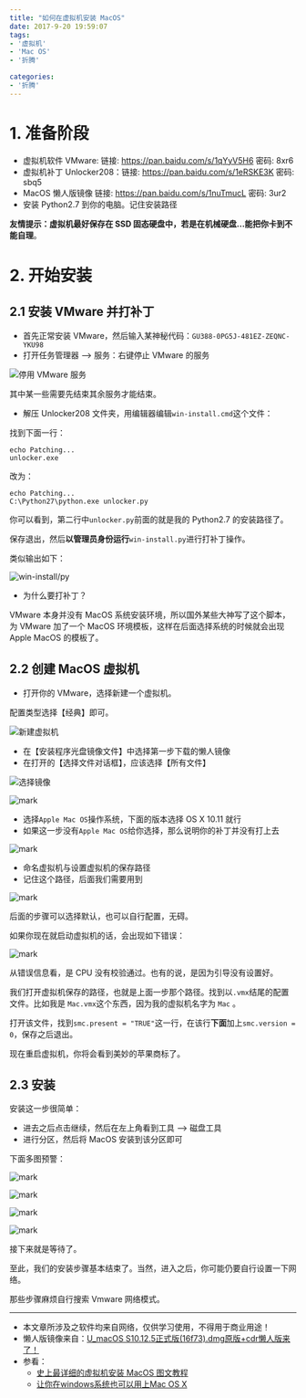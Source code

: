 ```yaml
---
title: "如何在虚拟机安装 MacOS"
date: 2017-9-20 19:59:07
tags:
- '虚拟机'
- 'Mac OS'
- '折腾'

categories:
- '折腾'
---
```

# 1. 准备阶段

- 虚拟机软件 VMware: 链接: https://pan.baidu.com/s/1qYyV5H6 密码: 8xr6
- 虚拟机补丁 Unlocker208：链接: https://pan.baidu.com/s/1eRSKE3K 密码: sbq5
- MacOS 懒人版镜像 链接: https://pan.baidu.com/s/1nuTmucL 密码: 3ur2
- 安装 Python2.7 到你的电脑。记住安装路径

**友情提示：虚拟机最好保存在 SSD 固态硬盘中，若是在机械硬盘...能把你卡到不能自理**。



# 2. 开始安装

## 2.1 安装 VMware 并打补丁

- 首先正常安装 VMware，然后输入某神秘代码：`GU388-0PG5J-481EZ-ZEQNC-YKU98`
- 打开任务管理器 --> 服务：右键停止 VMware 的服务

![停用 VMware 服务](https://img.rosuh.me/blog-img/191822520.png)

其中某一些需要先结束其余服务才能结束。



- 解压 Unlocker208 文件夹，用编辑器编辑`win-install.cmd`这个文件：

找到下面一行：

```shell
echo Patching...
unlocker.exe
```

改为：

```shell
echo Patching...
C:\Python27\python.exe unlocker.py
```

你可以看到，第二行中`unlocker.py`前面的就是我的 Python2.7 的安装路径了。

保存退出，然后**以管理员身份运行**`win-install.py`进行打补丁操作。

类似输出如下：

![win-install/py](https://img.rosuh.me/blog-img/192332540.png)



- 为什么要打补丁？

VMware 本身并没有 MacOS 系统安装环境，所以国外某些大神写了这个脚本，为 VMware 加了一个 MacOS 环境模板，这样在后面选择系统的时候就会出现 Apple MacOS 的模板了。



## 2.2 创建 MacOS 虚拟机

- 打开你的 VMware，选择新建一个虚拟机。

配置类型选择【经典】即可。

![新建虚拟机](https://img.rosuh.me/blog-img/192648213.png)



- 在【安装程序光盘镜像文件】中选择第一步下载的懒人镜像
- 在打开的【选择文件对话框】，应该选择【所有文件】

![选择镜像](https://img.rosuh.me/blog-img/192759933.png)

![mark](https://img.rosuh.me/blog-img/193013555.png)



- 选择`Apple Mac OS`操作系统，下面的版本选择 OS X 10.11 就行
- 如果这一步没有`Apple Mac OS`给你选择，那么说明你的补丁并没有打上去

![mark](https://img.rosuh.me/blog-img/193101253.png)

- 命名虚拟机与设置虚拟机的保存路径
- 记住这个路径，后面我们需要用到

![mark](https://img.rosuh.me/blog-img/193232522.png)



后面的步骤可以选择默认，也可以自行配置，无碍。



如果你现在就启动虚拟机的话，会出现如下错误：

![mark](https://img.rosuh.me/blog-img/193415078.png)

从错误信息看，是 CPU 没有校验通过。也有的说，是因为引导没有设置好。

我们打开虚拟机保存的路径，也就是上面一步那个路径。找到以`.vmx`结尾的配置文件。比如我是 `Mac.vmx`这个东西，因为我的虚拟机名字为 `Mac` 。

打开该文件，找到`smc.present = "TRUE"`这一行，在该行**下面**加上`smc.version = 0`，保存之后退出。

现在重启虚拟机，你将会看到美妙的苹果商标了。



## 2.3 安装

安装这一步很简单：

- 进去之后点击继续，然后在左上角看到工具 --> 磁盘工具
- 进行分区，然后将 MacOS 安装到该分区即可

下面多图预警：

![mark](https://img.rosuh.me/blog-img/194731319.png)



![mark](https://img.rosuh.me/blog-img/194750417.png)

![mark](https://img.rosuh.me/blog-img/194810854.png)



![mark](https://img.rosuh.me/blog-img/194757735.png)



接下来就是等待了。

至此，我们的安装步骤基本结束了。当然，进入之后，你可能仍要自行设置一下网络。

那些步骤麻烦自行搜索 Vmware 网络模式。



-----

- 本文章所涉及之软件均来自网络，仅供学习使用，不得用于商业用途！
- 懒人版镜像来自：[U_macOS S10.12.5正式版(16f73).dmg原版+cdr懒人版来了！](http://bbs.pcbeta.com/viewthread-1741950-1-1.html)
- 参看：
  - [史上最详细的虚拟机安装 MacOS 图文教程](https://xuanwo.org/2015/08/09/vmware-mac-os-x-intro/)
  - [让你在windows系统也可以用上Mac OS X](https://www.sysceo.com/Article-article_info-id-1552.html)

